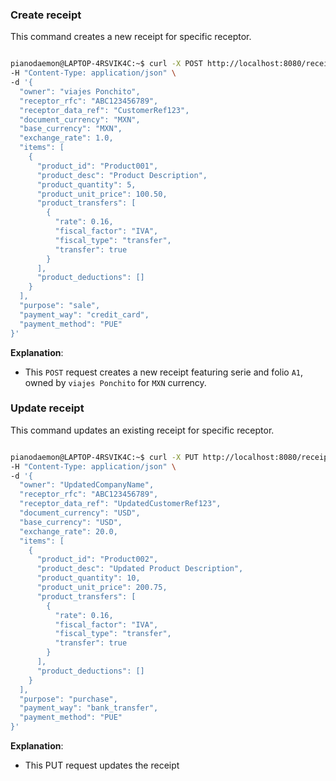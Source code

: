 ### Create receipt

This command creates a new receipt for specific receptor.

```sh

pianodaemon@LAPTOP-4RSVIK4C:~$ curl -X POST http://localhost:8080/receipts \
-H "Content-Type: application/json" \
-d '{
  "owner": "viajes Ponchito",
  "receptor_rfc": "ABC123456789",
  "receptor_data_ref": "CustomerRef123",
  "document_currency": "MXN",
  "base_currency": "MXN",
  "exchange_rate": 1.0,
  "items": [
    {
      "product_id": "Product001",
      "product_desc": "Product Description",
      "product_quantity": 5,
      "product_unit_price": 100.50,
      "product_transfers": [
        {
          "rate": 0.16,
          "fiscal_factor": "IVA",
          "fiscal_type": "transfer",
          "transfer": true
        }
      ],
      "product_deductions": []
    }
  ],
  "purpose": "sale",
  "payment_way": "credit_card",
  "payment_method": "PUE"
}'
```

**Explanation**:

-   This `POST` request creates a new receipt featuring serie and folio `A1`, owned by `viajes Ponchito` for `MXN` currency.

### Update receipt

This command updates an existing receipt for specific receptor.

```sh

pianodaemon@LAPTOP-4RSVIK4C:~$ curl -X PUT http://localhost:8080/receipts/60d5cabcabc1234567890def \
-H "Content-Type: application/json" \
-d '{
  "owner": "UpdatedCompanyName",
  "receptor_rfc": "ABC123456789",
  "receptor_data_ref": "UpdatedCustomerRef123",
  "document_currency": "USD",
  "base_currency": "USD",
  "exchange_rate": 20.0,
  "items": [
    {
      "product_id": "Product002",
      "product_desc": "Updated Product Description",
      "product_quantity": 10,
      "product_unit_price": 200.75,
      "product_transfers": [
        {
          "rate": 0.16,
          "fiscal_factor": "IVA",
          "fiscal_type": "transfer",
          "transfer": true
        }
      ],
      "product_deductions": []
    }
  ],
  "purpose": "purchase",
  "payment_way": "bank_transfer",
  "payment_method": "PUE"
}'
```

**Explanation**:

- This PUT request updates the receipt

